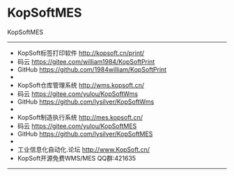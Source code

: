 # KopSoftMES
KopSoftMES

****
* KopSoft标签打印软件 http://kopsoft.cn/print/
* 码云 https://gitee.com/william1984/KopSoftPrint
* GitHub https://github.com/1984william/KopSoftPrint
*
* KopSoft仓库管理系统 http://wms.kopsoft.cn/
* 码云 https://gitee.com/yulou/KopSoftWms
* GitHub https://github.com/lysilver/KopSoftWms
*
* KopSoft制造执行系统 http://mes.kopsoft.cn/
* 码云 https://gitee.com/yulou/KopSoftMES
* GitHub https://github.com/lysilver/KopSoftMES
*
* 工业信息化自动化.论坛 http://www.KopSoft.cn/
* KopSoft开源免费WMS/MES QQ群:421635
****
